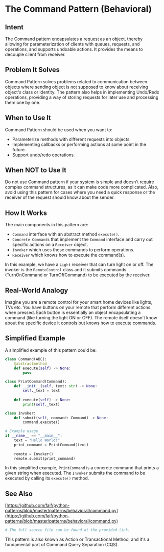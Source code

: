 # The Command Pattern (Behavioral)

## Intent

The Command pattern encapsulates a request as an object, thereby allowing for parameterization of clients with queues, requests, and operations, and supports undoable actions. It provides the means to decouple client from receiver.

## Problem It Solves

Command Pattern solves problems related to communication between objects where sending object is not supposed to know about receiving object's class or identity. The pattern also helps in implementing Undo/Redo operations, providing a way of storing requests for later use and processing them one by one.

## When to Use It

Command Pattern should be used when you want to:
- Parameterize methods with different requests into objects.
- Implementing callbacks or performing actions at some point in the future.
- Support undo/redo operations.

## When NOT to Use It

Do not use Command pattern if your system is simple and doesn't require complex command structures, as it can make code more complicated. Also, avoid using this pattern for cases where you need a quick response or the receiver of the request should know about the sender.

## How It Works

The main components in this pattern are:
- `Command` interface with an abstract method `execute()`.
- `Concrete Commands` that implement the `Command` interface and carry out specific actions on a `Receiver` object.
- `Invoker` which uses these commands to perform operations.
- `Receiver` which knows how to execute the command(s).

In this example, we have a `Light` receiver that can turn light on or off. The invoker is the `RemoteControl` class and it submits commands (TurnOnCommand or TurnOffCommand) to be executed by the receiver.

## Real-World Analogy

Imagine you are a remote control for your smart home devices like lights, TVs etc. You have buttons on your remote that perform different actions when pressed. Each button is essentially an object encapsulating a command (like turning the light ON or OFF). The remote itself doesn't know about the specific device it controls but knows how to execute commands.

## Simplified Example

A simplified example of this pattern could be:
```python
class Command(ABC):
    @abstractmethod
    def execute(self) -> None:
        pass

class PrintCommand(Command):
    def __init__(self, text: str) -> None:
        self._text = text
        
    def execute(self) -> None:
        print(self._text)

class Invoker:
    def submit(self, command: Command) -> None:
        command.execute()

# Example usage
if __name__ == "__main__":
    text = "Hello World!"
    print_command = PrintCommand(text)
    
    remote = Invoker()
    remote.submit(print_command)
```
In this simplified example, `PrintCommand` is a concrete command that prints a given string when executed. The `Invoker` submits the command to be executed by calling its `execute()` method.

## See Also

[https://github.com/faif/python-patterns/blob/master/patterns/behavioral/command.py](https://github.com/faif/python-patterns/blob/master/patterns/behavioral/command.py)

```python
# The full source file can be found at the provided link.
```

This pattern is also known as Action or Transactional Method, and it's a fundamental part of Command Query Separation (CQS).